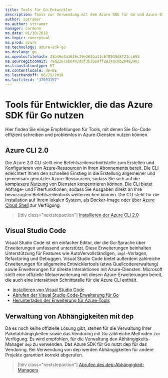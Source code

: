 ```yaml
---
title: Tools für Go-Entwickler
description: Tools zur Verwendung mit dem Azure SDK für Go und Azure-Diensten
author: sptramer
ms.author: sttramer
manager: carmonm
ms.date: 01/30/2018
ms.topic: conceptual
ms.prod: azure
ms.technology: azure-sdk-go
ms.devlang: go
ms.openlocfilehash: 25b46e3a1636c39e261ba11c6f8939d8721cc693
ms.sourcegitcommit: 79d216c6b0442d0f3b3660ff2a34dc8b2049390c
ms.translationtype: HT
ms.contentlocale: de-DE
ms.lasthandoff: 06/29/2018
ms.locfileid: "37093157"
---
```

# <a name="tools-for-developers-using-the-azure-sdk-for-go"></a>Tools für Entwickler, die das Azure SDK für Go nutzen

Hier finden Sie einige Empfehlungen für Tools, mit denen Sie Go-Code effizient schreiben und problemlos in Azure-Diensten nutzen können.

## <a name="azure-cli-20"></a>Azure CLI 2.0

Die Azure 2.0 CLI stellt eine Befehlszeilenschnittstelle zum Erstellen und Konfigurieren von Azure-Ressourcen in Ihren Abonnements bereit. Die CLI erleichtert Ihnen den schnellen Einstieg in die Erstellung allgemeiner und gemeinsam genutzter Azure-Ressourcen, sodass Sie sich auf die komplexere Nutzung von Diensten konzentrieren können. Die CLI bietet Abfrage- und Filterfunktionen, sodass Sie Ausgaben direkt an Ihre bevorzugten Befehlszeilentools weiterreichen können. Die CLI steht für die Installation auf Ihrem lokalen System, als Docker-Image oder über [Azure Cloud Shell](https://docs.microsoft.com/en-us/azure/cloud-shell/overview) zur Verfügung.

> [!div class="nextstepaction"]
> [Installieren der Azure CLI 2.0](/cli/azure/install-azure-cli)

## <a name="visual-studio-code"></a>Visual Studio Code

Visual Studio Code ist ein einfacher Editor, der die Go-Sprache über Erweiterungen umfassend unterstützt. Diese Erweiterungen beinhalten Unterstützung für Features wie AutoVervollständigen, `impl`-Vorlagen, Refactoring und Debuggen. Visual Studio Code bietet außerdem zahlreiche Erweiterungen für allgemeine Entwicklertools (etwa Quellcodeverwaltung) sowie Erweiterungen für direkte Interaktionen mit Azure-Diensten. Microsoft stellt eine offizielle Metaerweiterung mit diesen Azure-Erweiterungen bereit, die auch eine interaktiven Schnittstelle für die Azure CLI enthält.

* [Installieren von Visual Studio Code](https://code.visualstudio.com/Download)
* [Abrufen der Visual Studio Code-Erweiterung für Go](https://code.visualstudio.com/docs/languages/go)
* [Herunterladen der Erweiterung für Azure-Tools](https://marketplace.visualstudio.com/items?itemName=ms-vscode.vscode-azureextensionpack)

## <a name="dependency-management-with-dep"></a>Verwaltung von Abhängigkeiten mit dep

Da es noch keine offizielle Lösung gibt, stehen für die Verwaltung Ihrer Paketabhängigkeiten sowie das Vendoring mit Go zahlreiche Methoden zur Verfügung. Es wird empfohlen, für die Verwaltung den Abhängigkeits-Manager `dep` zu verwenden. Das Azure SDK für Go nutzt dep für das Vendoring. Bei Verwendung von dep werden Abhängigkeiten für andere Projekte garantiert korrekt abgerufen.

> [!div class="nextstepaction"]
> [Abrufen des dep-Abhängigkeit-Managers](https://github.com/golang/dep)
